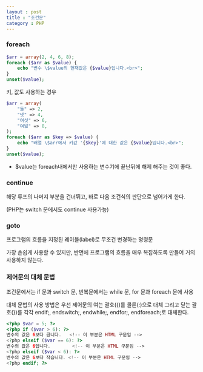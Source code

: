 ```yaml
---
layout : post
title : "조건문"
category : PHP
---
```

### foreach

```php
$arr = array(2, 4, 6, 8);
foreach ($arr as $value) {
    echo "변수 \$value의 현재값은 {$value}입니다.<br>";
}
unset($value);
```

키, 값도 사용하는 경우

```php
$arr = array(
    "둘" => 2,
    "넷" => 4,
    "여섯" => 6,
    "여덟" => 8,
);
foreach ($arr as $key => $value) {
    echo "배열 \$arr에서 키값 '{$key}'에 대한 값은 {$value}입니다.<br>";
}
unset($value);
```

- $value는 foreach내에서만 사용하는 변수기에 끝난뒤에 해제 해주는 것이 좋다.

### continue

해당 루프의 나머지 부분을 건너뛰고, 바로 다음 조건식의 판단으로 넘어가게 한다.

(PHP는 switch 문에서도 continue 사용가능)

### goto

프로그램의 흐름을 지정된 레이블(label)로 무조건 변경하는 명령문

가장 손쉽게 사용할 수 있지만, 반면에 프로그램의 흐름을 매우 복잡하도록 만들어 거의 사용하지 않는다.

### 제어문의 대체 문법

조건문에서는 if 문과 switch 문, 반복문에서는 while 문, for 문과 foreach 문에 사용

대체 문법의 사용 방법은 우선 제어문의 여는 괄호({)를 콜론(:)으로 대체 그리고 닫는 괄호(})를 각각 endif;, endswitch;, endwhile;, endfor;, endforeach;로 대체한다.

```php
<?php $var = 5; ?>
<?php if ($var > 6): ?>
변수의 값은 6보다 큽니다.   <!-- 이 부분은 HTML 구문임 -->
<?php elseif ($var == 6): ?>
변수의 값은 6입니다.        <!-- 이 부분은 HTML 구문임 -->
<?php elseif ($var < 6): ?>
변수의 값은 6보다 작습니다. <!-- 이 부분은 HTML 구문임 -->
<?php endif; ?>
```
